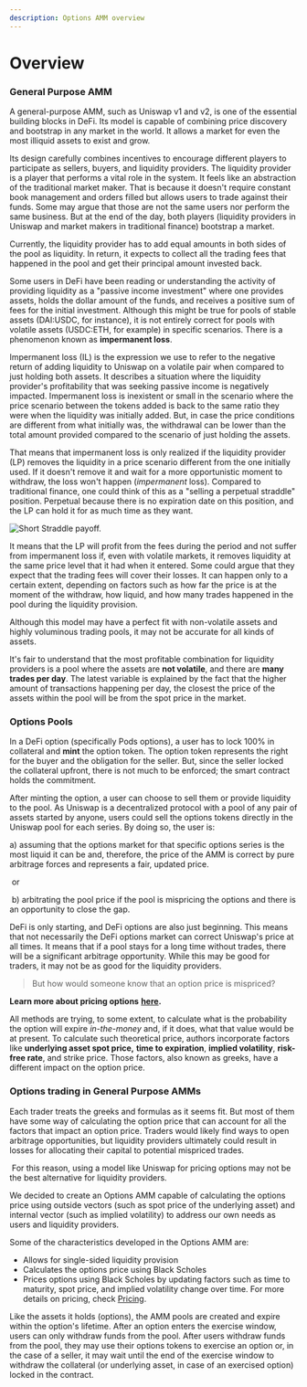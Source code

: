 ```yaml
---
description: Options AMM overview
---
```


# Overview

### General Purpose AMM

A general-purpose AMM, such as Uniswap v1 and v2, is one of the essential building blocks in DeFi. Its model is capable of combining price discovery and bootstrap in any market in the world. It allows a market for even the most illiquid assets to exist and grow.

Its design carefully combines incentives to encourage different players to participate as sellers, buyers, and liquidity providers. The liquidity provider is a player that performs a vital role in the system. It feels like an abstraction of the traditional market maker. That is because it doesn't require constant book management and orders filled but allows users to trade against their funds. Some may argue that those are not the same users nor perform the same business. But at the end of the day, both players \(liquidity providers in Uniswap and market makers in traditional finance\) bootstrap a market.

‌Currently, the liquidity provider has to add equal amounts in both sides of the pool as liquidity. In return, it expects to collect all the trading fees that happened in the pool and get their principal amount invested back.

Some users in DeFi have been reading or understanding the activity of providing liquidity as a "passive income investment" where one provides assets, holds the dollar amount of the funds, and receives a positive sum of fees for the initial investment. Although this might be true for pools of stable assets \(DAI:USDC, for instance\), it is not entirely correct for pools with volatile assets \(USDC:ETH, for example\) in specific scenarios. There is a phenomenon known as **impermanent loss**.

Impermanent loss \(IL\) is the expression we use to refer to the negative return of adding liquidity to Uniswap on a volatile pair when compared to just holding both assets. It describes a situation where the liquidity provider's profitability that was seeking passive income is negatively impacted. Impermanent loss is inexistent or small in the scenario where the price scenario between the tokens added is back to the same ratio they were when the liquidity was initially added. But, in case the price conditions are different from what initially was, the withdrawal can be lower than the total amount provided compared to the scenario of just holding the assets.

That means that impermanent loss is only realized if the liquidity provider \(LP\) removes the liquidity in a price scenario different from the one initially used. If it doesn't remove it and wait for a more opportunistic moment to withdraw, the loss won't happen \(_impermanent_ loss\). Compared to traditional finance, one could think of this as a "selling a perpetual straddle" position. Perpetual because there is no expiration date on this position, and the LP can hold it for as much time as they want.

![Short Straddle payoff.](https://cdn-images-1.medium.com/max/800/0*LIlRuZUjl5TWzG-C.jpg)

It means that the LP will profit from the fees during the period and not suffer from impermanent loss if, even with volatile markets, it removes liquidity at the same price level that it had when it entered. Some could argue that they expect that the trading fees will cover their losses. It can happen only to a certain extent, depending on factors such as how far the price is at the moment of the withdraw, how liquid, and how many trades happened in the pool during the liquidity provision.

Although this model may have a perfect fit with non-volatile assets and highly voluminous trading pools, it may not be accurate for all kinds of assets.

It's fair to understand that the most profitable combination for liquidity providers is a pool where the assets are **not volatile**, and there are **many trades per day**. The latest variable is explained by the fact that the higher amount of transactions happening per day, the closest the price of the assets within the pool will be from the spot price in the market.

### Options Pools

In a DeFi option \(specifically Pods options\), a user has to lock 100% in collateral and **mint** the option token. The option token represents the right for the buyer and the obligation for the seller. But, since the seller locked the collateral upfront, there is not much to be enforced; the smart contract holds the commitment.

After minting the option, a user can choose to sell them or provide liquidity to the pool. As Uniswap is a decentralized protocol with a pool of any pair of assets started by anyone, users could sell the options tokens directly in the Uniswap pool for each series. By doing so, the user is:

a\) assuming that the options market for that specific options series is the most liquid it can be and, therefore, the price of the AMM is correct by pure arbitrage forces and represents a fair, updated price.

‌ or

‌ b\) arbitrating the pool price if the pool is mispricing the options and there is an opportunity to close the gap.

DeFi is only starting, and DeFi options are also just beginning. This means that not necessarily the DeFi options market can correct Uniswap's price at all times. It means that if a pool stays for a long time without trades, there will be a significant arbitrage opportunity. While this may be good for traders, it may not be as good for the liquidity providers.

> But how would someone know that an option price is mispriced?

**Learn more about pricing options** [**here**](https://docs.pods.finance/understand-options/pricing-options)**.** 

All methods are trying, to some extent, to calculate what is the probability the option will expire _in-the-money_ and, if it does, what that value would be at present. To calculate such theoretical price, authors incorporate factors like **underlying asset spot price,** **time to expiration**, **implied volatility**, **risk-free rate**, and strike price. Those factors, also known as greeks, have a different impact on the option price.  

### Options trading in General Purpose AMMs

Each trader treats the greeks and formulas as it seems fit. But most of them have some way of calculating the option price that can account for all the factors that impact an option price. Traders would likely find ways to open arbitrage opportunities, but liquidity providers ultimately could result in losses for allocating their capital to potential mispriced trades.

‌ For this reason, using a model like Uniswap for pricing options may not be the best alternative for liquidity providers.

We decided to create an Options AMM capable of calculating the options price using outside vectors \(such as spot price of the underlying asset\) and internal vector \(such as implied volatility\) to address our own needs as users and liquidity providers.

Some of the characteristics developed in the Options AMM are:

* Allows for single-sided liquidity provision 
* Calculates the options price using Black Scholes
* Prices options using Black Scholes by updating factors such as time to maturity, spot price, and implied volatility change over time. For more details on pricing, check [Pricing](https://docs.pods.finance/understand-options/pricing-options). 

Like the assets it holds \(options\), the AMM pools are created and expire within the option's lifetime. After an option enters the exercise window, users can only withdraw funds from the pool. After users withdraw funds from the pool, they may use their options tokens to exercise an option or, in the case of a seller, it may wait until the end of the exercise window to withdraw the collateral \(or underlying asset, in case of an exercised option\) locked in the contract.

